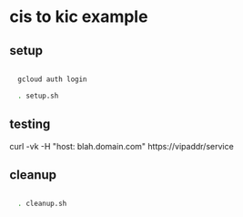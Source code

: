 # cis to kic example


## setup
```bash

  gcloud auth login

  . setup.sh

```

## testing

curl -vk -H "host: blah.domain.com" https://vipaddr/service


## cleanup
```bash

  . cleanup.sh
```
